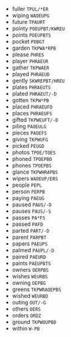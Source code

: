 * fuller `TPUL/*ER`
* wiping `WAOEUPG`
* future `TPAURT`
* pointy `POEUPBT/KWREU`
* points `POEUPBTS`
* pocket `POBGT`
* garden `TKPWA*RPB`
* please `PHRES`
* player `PHRAEUR`
* gather `TKPWAER`
* played `PHRAEUD`
* gently `SKWREPBT/HREU`
* plates `PHRAEUTS`
* plated `PHRAEUT/-D`
* gotten `TKPW*PB`
* placed `PHRAEUFD`
* places `PHRAEUFS`
* gifted `TKPWEUFT/-D`
* piling `PAOEULG`
* pieces `PAOEFS`
* giving `TKPWUFG`
* picked `PEUGD`
* photos `TPOE/TOES`
* phoned `TPOEPBD`
* phones `TPOEPBS`
* glance `TKPWHRAPBS`
* wipers `WAOEUP/ERS`
* people `PEPL`
* person `PERPB`
* paying `PAEUG`
* paused `PAUS/-D`
* pauses `PAUS/-S`
* passes `PA*FS`
* passed `PAFD`
* parted `PART/-D`
* parent `PARPBT`
* papers `PAEUPS`
* palmed `PAUPL/-D`
* paired `PAEURD`
* paints `PAEUPBTS`
* owners `OERPBS`
* wishes `WEURBS`
* owning `OEPBG`
* greens `TKPWRAOEPBS`
* wished `WEURBD`
* outing `OUT/-G`
* others `OERS`
* orders `ORDZ`
* ground `TKPWOUPBD`
* within `W-PB`
